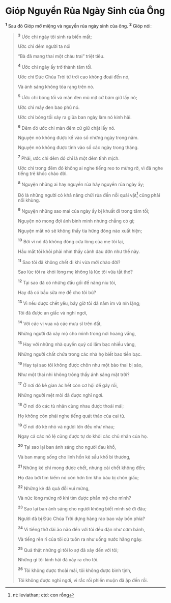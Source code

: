 # Gióp Nguyền Rủa Ngày Sinh của Ông
<sup><b>1</b></sup> Sau đó Gióp mở miệng và nguyền rủa ngày sinh của ông. <sup><b>2</b></sup> Gióp nói:

> <sup><b>3</b></sup> Ước chi ngày tôi sinh ra biến mất;
>
> Ước chi đêm người ta nói
>
> “Bà đã mang thai một cháu trai” triệt tiêu.
>
> <sup><b>4</b></sup> Ước chi ngày ấy trở thành tăm tối.
>
> Ước chi Đức Chúa Trời từ trời cao không đoái đến nó,
>
> Và ánh sáng không tỏa rạng trên nó.
>
> <sup><b>5</b></sup> Ước chi bóng tối và màn đen mù mịt cứ bám giữ lấy nó;
>
> Ước chi mây đen bao phủ nó.
>
> Ước chi bóng tối xảy ra giữa ban ngày làm nó kinh hãi.
>
> <sup><b>6</b></sup> Đêm đó ước chi màn đêm cứ giữ chặt lấy nó.
>
> Nguyện nó không được kể vào số những ngày trong năm.
>
> Nguyện nó không được tính vào số các ngày trong tháng.
>
> <sup><b>7</b></sup> Phải, ước chi đêm đó chỉ là một đêm tĩnh mịch.
>
> Ước chi trong đêm đó không ai nghe tiếng reo to mừng rỡ, vì đã nghe tiếng trẻ khóc chào đời.
>
> <sup><b>8</b></sup> Nguyện những ai hay nguyền rủa hãy nguyền rủa ngày ấy;
>
> Đó là những người có khả năng chửi rủa đến nỗi quái vật[^1-42ac5a8b-7e3f-4765-91d9-0e2e6f805460] cũng phải nổi khùng.
>
> <sup><b>9</b></sup> Nguyện những sao mai của ngày ấy bị khuất đi trong tăm tối;
>
> Nguyện nó mong đợi ánh bình minh nhưng chẳng có gì;
>
> Nguyện mắt nó sẽ không thấy tia hừng đông nào xuất hiện;
>
> <sup><b>10</b></sup> Bởi vì nó đã không đóng cửa lòng của mẹ tôi lại,
>
> Hầu mắt tôi khỏi phải nhìn thấy cảnh đau đớn như thế này.
>
> <sup><b>11</b></sup> Sao tôi đã không chết đi khi vừa mới chào đời?
>
> Sao lúc tôi ra khỏi lòng mẹ không là lúc tôi vừa tắt thở?
>
> <sup><b>12</b></sup> Tại sao đã có những đầu gối để nâng niu tôi,
>
> Hay đã có bầu sữa mẹ để cho tôi bú?
>
> <sup><b>13</b></sup> Vì nếu được chết yểu, bây giờ tôi đã nằm im và nín lặng;
>
> Tôi đã được an giấc và nghỉ ngơi,
>
> <sup><b>14</b></sup> Với các vị vua và các mưu sĩ trên đất,
>
> Những người đã xây mộ cho mình trong nơi hoang vắng,
>
> <sup><b>15</b></sup> Hay với những nhà quyền quý có lắm bạc nhiều vàng,
>
> Những người chất chứa trong các nhà họ biết bao tiền bạc.
>
> <sup><b>16</b></sup> Hay tại sao tôi không được chôn như một bào thai bị sảo,
>
> Như một thai nhi không trông thấy ánh sáng mặt trời?
>
> <sup><b>17</b></sup> Ở nơi đó kẻ gian ác hết còn cơ hội để gây rối,
>
> Những người mệt mỏi đã được nghỉ ngơi.
>
> <sup><b>18</b></sup> Ở nơi đó các tù nhân cùng nhau được thoải mái;
>
> Họ không còn phải nghe tiếng quát tháo của cai tù.
>
> <sup><b>19</b></sup> Ở nơi đó kẻ nhỏ và người lớn đều như nhau;
>
> Ngay cả các nô lệ cũng được tự do khỏi các chủ nhân của họ.
>
> <sup><b>20</b></sup> Tại sao lại ban ánh sáng cho người đau khổ,
>
> Và ban mạng sống cho linh hồn kẻ sầu khổ bi thương,
>
> <sup><b>21</b></sup> Những kẻ chỉ mong được chết, nhưng cái chết không đến;
>
> Họ đào bới tìm kiếm nó còn hơn tìm kho báu bị chôn giấu;
>
> <sup><b>22</b></sup> Những kẻ đã quá đỗi vui mừng,
>
> Và nức lòng mừng rỡ khi tìm được phần mộ cho mình?
>
> <sup><b>23</b></sup> Sao lại ban ánh sáng cho người không biết mình sẽ đi đâu;
>
> Người đã bị Đức Chúa Trời dựng hàng rào bao vây bốn phía?
>
> <sup><b>24</b></sup> Vì tiếng thở dài ảo não đến với tôi đều đặn như cơm bánh,
>
> Và tiếng rên rỉ của tôi cứ tuôn ra như uống nước hằng ngày.
>
> <sup><b>25</b></sup> Quả thật những gì tôi lo sợ đã xảy đến với tôi;
>
> Những gì tôi kinh hãi đã xảy ra cho tôi.
>
> <sup><b>26</b></sup> Tôi không được thoải mái, tôi không được bình tịnh,
>
> Tôi không được nghỉ ngơi, vì rắc rối phiền muộn đã ập đến rồi.

[^1-42ac5a8b-7e3f-4765-91d9-0e2e6f805460]: nt: leviathan; ctd: con rồng